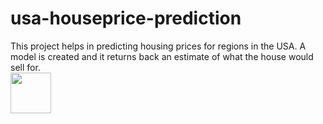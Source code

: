 # usa-houseprice-prediction

This project helps in predicting housing prices for regions in the USA. A model is created and it returns back an estimate of what the house would sell for. <br><img height="65px" src="C:\Users\AISHIKA SAHA\Desktop\code\machine learning\download.png"  style="max-width:100%;">
